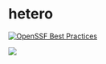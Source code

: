 # hetero
[![OpenSSF Best Practices](https://www.bestpractices.dev/projects/10699/badge)](https://www.bestpractices.dev/projects/10699)


<a href="https://www.bestpractices.dev/projects/10699"><img src="https://www.bestpractices.dev/projects/10699/badge"></a>
